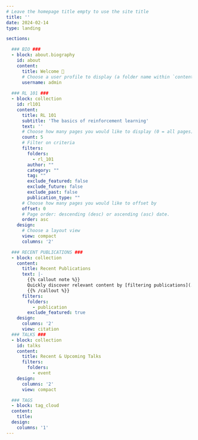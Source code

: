 ```yaml
---
# Leave the homepage title empty to use the site title
title: ''
date: 2024-02-14
type: landing

sections:

  ### BIO ###
  - block: about.biography
    id: about
    content:
      title: Welcome 👋
      # Choose a user profile to display (a folder name within `content/authors/`)
      username: admin
  
  ### RL 101 ###
  - block: collection
    id: rl101
    content:
      title: RL 101
      subtitle: 'The basics of reinforcement learning'
      text: ''
      # Choose how many pages you would like to display (0 = all pages)
      count: 5
      # Filter on criteria
      filters:
        folders:
          - rl_101
        author: ""
        category: ""
        tag: ""
        exclude_featured: false
        exclude_future: false
        exclude_past: false
        publication_type: ""
      # Choose how many pages you would like to offset by
      offset: 0
      # Page order: descending (desc) or ascending (asc) date.
      order: asc
    design:
      # Choose a layout view
      view: compact
      columns: '2'

  ### RECENT PUBLICATIONS ### 
  - block: collection
    content:
      title: Recent Publications
      text: |-
        {{% callout note %}}
        Quickly discover relevant content by [filtering publications](./publication/).
        {{% /callout %}}
      filters:
        folders:
          - publication
        exclude_featured: true
    design:
      columns: '2'
      view: citation
  ### TALKS ###
  - block: collection
    id: talks
    content:
      title: Recent & Upcoming Talks
      filters:
        folders:
          - event
    design:
      columns: '2'
      view: compact

  ### TAGS
  - block: tag_cloud
  content:
    title: 
  design:
    columns: '1'
---
```

